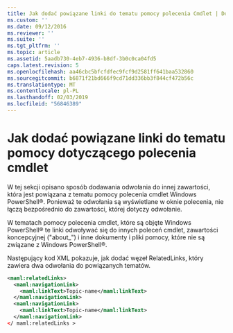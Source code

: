 ```yaml
---
title: Jak dodać powiązane linki do tematu pomocy polecenia Cmdlet | Dokumentacja firmy Microsoft
ms.custom: ''
ms.date: 09/12/2016
ms.reviewer: ''
ms.suite: ''
ms.tgt_pltfrm: ''
ms.topic: article
ms.assetid: 5aadb730-4eb7-4936-b8df-3b0c0ca04fd5
caps.latest.revision: 5
ms.openlocfilehash: aa46cbc5bfcfdfec9fcf9d2581ff641baa532860
ms.sourcegitcommit: b6871f21bd666f9cd71dd336bb3f844cf472b56c
ms.translationtype: MT
ms.contentlocale: pl-PL
ms.lasthandoff: 02/03/2019
ms.locfileid: "56846389"
---
```

# <a name="how-to-add-related-links-to-a-cmdlet-help-topic"></a>Jak dodać powiązane linki do tematu pomocy dotyczącego polecenia cmdlet

W tej sekcji opisano sposób dodawania odwołania do innej zawartości, która jest powiązana z tematu pomocy polecenia cmdlet Windows PowerShell®. Ponieważ te odwołania są wyświetlane w oknie polecenia, nie łączą bezpośrednio do zawartości, której dotyczy odwołanie.

W tematach pomocy polecenia cmdlet, które są objęte Windows PowerShell® te linki odwoływać się do innych poleceń cmdlet, zawartości koncepcyjnej ("about_") i inne dokumenty i pliki pomocy, które nie są związane z Windows PowerShell®.

Następujący kod XML pokazuje, jak dodać węzeł RelatedLinks, który zawiera dwa odwołania do powiązanych tematów.

```xml
<maml:relatedLinks>
  <maml:navigationLink>
    <maml:linkText>Topic-name</maml:linkText>
  </maml:navigationLink>
  <maml:navigationLink>
    <maml:linkText>Topic-name</maml:linkText>
  </maml:navigationLink>
</ maml:relatedLinks >
```



